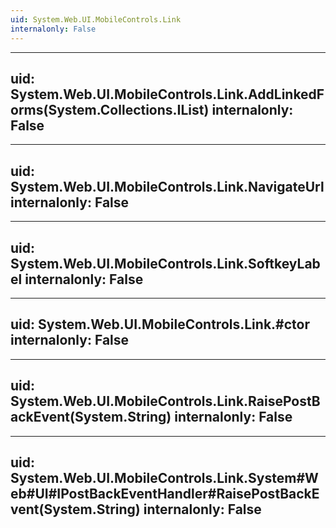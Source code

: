 ```yaml
---
uid: System.Web.UI.MobileControls.Link
internalonly: False
---
```


---
uid: System.Web.UI.MobileControls.Link.AddLinkedForms(System.Collections.IList)
internalonly: False
---

---
uid: System.Web.UI.MobileControls.Link.NavigateUrl
internalonly: False
---

---
uid: System.Web.UI.MobileControls.Link.SoftkeyLabel
internalonly: False
---

---
uid: System.Web.UI.MobileControls.Link.#ctor
internalonly: False
---

---
uid: System.Web.UI.MobileControls.Link.RaisePostBackEvent(System.String)
internalonly: False
---

---
uid: System.Web.UI.MobileControls.Link.System#Web#UI#IPostBackEventHandler#RaisePostBackEvent(System.String)
internalonly: False
---
